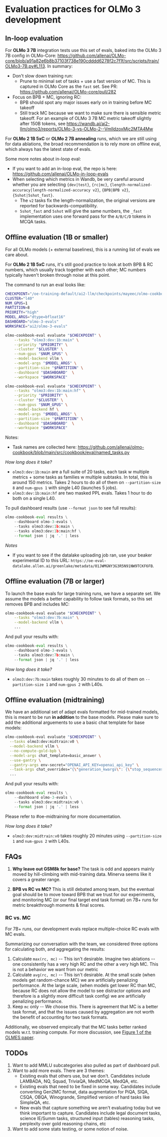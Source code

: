 # Evaluation practices for OLMo 3 development


## In-loop evaluation

For **OLMo 3 7B** integration tests use this set of evals, baked into the OLMo 3 7B config in OLMo-Core: https://github.com/allenai/OLMo-core/blob/a91a82e6b8b37103f738e190cdddd6278f2c7f1f/src/scripts/train/OLMo3-7B.py#L113. In summary:
* Don't slow down training run:
    * Prune to minimal set of tasks + use a fast version of MC. This is captured in OLMo Core as the `fast` set. See PR: https://github.com/allenai/OLMo-core/pull/282
* Focus on BPB + MC, ignoring RC:
    * BPB should spot any major issues early on in training before MC takeoff
    * Still track MC because we want to make sure there is sensible metric takeoff. For an example of OLMo 3 7B MC metric takeoff slightly after 150B tokens, see https://wandb.ai/ai2-llm/olmo3/reports/OLMo-3-vs-OLMo-2--VmlldzoxMjc2MTA4Mw


For **OLMo 2 1B 5xC** or **OLMo 2 7B annealing** runs, which we are still using for data ablations, the broad recommendation is to rely more on offline eval, which always has the latest state of evals.

Some more notes about in-loop eval:
* If you want to add an in-loop eval, the repo is here: https://github.com/allenai/OLMo-in-loop-evals
* When selecting which metrics in Wandb, be very careful around whether you are selecting `{dev|test}`, `{rc|mc}`, `{length-normalized-accuracy|length-normalized-accuracy v2}`, `{BPB|BPB v2}`, `{5shot|5shot_fast}`.
    * The `v2` tasks fix the length-normalization, the original versions are reported for backwards-compatibility.
    * `5shot_fast` and `5shot` will give the same numbers, the `_fast` implementation uses one forward pass for the `A/B/C/D` tokens in MCQA tasks.


## Offline evaluation (1B or smaller)

For all OLMo models (+ external baselines), this is a running list of evals we care about.

For **OLMo 2 1B 5xC** runs, it's still good practice to look at both BPB & RC numbers, which usually track together with each other; MC numbers typically haven't broken through noise at this point.

The command to run an eval looks like:

```bash
CHECKPOINT="/oe-training-default/ai2-llm/checkpoints/mayeec/olmo-cookbook-core-v2-1bv2-5xC-dclm-baseline-topic-classified-sample-natural-28f8e9a9/step61000-hf"
CLUSTER="l40"
NUM_GPUS=1
PARTITION=8
PRIORITY="high"
MODEL_ARGS="dtype=bfloat16"
DASHBOARD="olmo-3-evals"
WORKSPACE="ai2/olmo-3-evals"

olmo-cookbook-eval evaluate "$CHECKPOINT" \
    --tasks "olmo3:dev:1b:main" \
    --priority "$PRIORITY" \
    --cluster "$CLUSTER" \
    --num-gpus "$NUM_GPUS" \
    --model-backend vllm \
    --model-args "$MODEL_ARGS" \
    --partition-size "$PARTITION" \
    --dashboard "$DASHBOARD"  \
    --workspace "$WORKSPACE"

olmo-cookbook-eval evaluate "$CHECKPOINT" \
    --tasks "olmo3:dev:1b:main:hf" \
    --priority "$PRIORITY" \
    --cluster "$CLUSTER" \
    --num-gpus "$NUM_GPUS" \
    --model-backend hf \
    --model-args "$MODEL_ARGS" \
    --partition-size "$PARTITION" \
    --dashboard "$DASHBOARD"  \
    --workspace "$WORKSPACE"
```

Notes: 
* Task names are collected here: https://github.com/allenai/olmo-cookbook/blob/main/src/cookbook/eval/named_tasks.py

*How long does it take?*
* `olmo3:dev:1b:main` are a full suite of 20 tasks, each task w multiple metrics + some tasks as families w multiple subtasks. In total, this is around 150 metrics. Takes 2 hours to do all of them on `--partition-size 8` and `num-gpus 1` with single L40 (launches 5 jobs).
* `olmo3:dev:1b:main:hf` are two masked PPL evals. Takes 1 hour to do both on a single L40.

To pull dashboard results (use `--format json` to see full results):

```python
olmo-cookbook-eval results \
    --dashboard olmo-3-evals \
    --tasks olmo3:dev:1b:main \
    --tasks olmo3:dev:1b:main:hf \
    --format json | jq '.' | less
```


*Notes*
* If you want to see if the datalake uploading job ran, use your beaker experimental ID to this URL: `https://oe-eval-datalake.allen.ai/greenlake/metadata/01JWMGNY3G3R5N91NW9TCKF6FB`.

## Offline evaluation (7B or larger)

To launch the base evals for large training runs, we have a separate set. We assume the models a better capability to follow task formats, so this set removes BPB and includes MC:

```sh
olmo-cookbook-eval evaluate "$CHECKPOINT" \
    --tasks "olmo3:dev:7b:main" \
    --model-backend vllm \
    ...
```

And pull your results with:

```python
olmo-cookbook-eval results \
    --dashboard olmo-3-evals \
    --tasks olmo3:dev:7b:main \
    --format json | jq '.' | less
```

*How long does it take?*
* `olmo3:dev:7b:main` takes roughly 30 minutes to do all of them on `--partition-size 1` and `num-gpus 2` with L40s.

## Offline evaluation (midtraining)

We have an additional set of adapt evals formatted for mid-trained models, this is meant to be run **in addition** to the base models. Please make sure to add the additional arguements to use a basic chat template for base models:

```sh
olmo-cookbook-eval evaluate "$CHECKPOINT" \
  --tasks olmo3:dev:midtrain:v0 \
  --model-backend vllm \
  --no-compute-gold-bpb \
  --model-args chat_template=basic_answer \
  --use-gantry \
  --gantry-args env-secret="OPENAI_API_KEY=openai_api_key" \
  --task-args chat_overrides="{\"generation_kwargs\": {\"stop_sequences\": [\"Problem:\", \"Answer:\", \"Question:\", \"</s>\", \"<|eot_id|>\"]}}"
  ...
```

And pull your results with:

```python
olmo-cookbook-eval results \
    --dashboard olmo-3-evals \
    --tasks olmo3:dev:midtrain:v0 \
    --format json | jq '.' | less
```

Please refer to #oe-midtraining for more documentation.

*How long does it take?*
* `olmo3:dev:midtrain:v0` takes roughly 20 minutes using `--partition-size 1` and `num-gpus 2` with L40s.

## FAQs

1. **Why leave out GSM8k for base?** The task is odd and appears mainly moved by hill-climbing with mid-training data. Minerva seems like it covers a greater range.

2. **BPB vs RC vs MC?** This is still debated among team, but the eventual goal should be to move toward BPB that we trust for our experiments, and monitoring MC (or our final target end task format) on 7B+ runs for metric breakthrough moments & final scores.

### RC vs. MC

For 7B+ runs, our development evals replace multiple-choice RC evals with MC evals. 

Summarizing our conversation with the team, we considered three options for calculating both, and aggregating the results:

1. Calculate `max(rc, mc)` -- This isn't desirable. Imagine two ablations -- one consistently has a very high RC and the other a very high MC. This is not a behavior we want from our metric
2. Calculate `avg(rc, mc)` -- This isn't desirable. At the small scale (when models get random-chance MC) we are artificially penalizing performance. At the large scale, (when models get lower RC than MC, because RC does not allow the model to see distractor options and therefore is a slightly more difficult task config) we are artificially penalizing performance.
3. Keep `mc` only -- We choose this. There is agreement that MC is a better task format, and that the issues caused by aggregation are not worth the benefit of accounting for two task formats.

Additionally, we observed empircally that the MC tasks better ranked models w.r.t. training compute. For more discussion, see [Figure 1 of the OLMES paper](https://arxiv.org/pdf/2406.08446?page=7).

## TODOs

1. Want to add MMLU subcategories also pulled as part of dashboard pull.
2. Want to add more evals. There are 3 themes:
    * Existing evals that others use, but we don't. Candidates include LAMBADA, NQ, Squad, TriviaQA, MedMCQA, MedQA, etc.
    * Existing evals that need to be fixed in some way. Candidates include converting Gen2MC format, data augmentation for PiQA, SIQA, CSQA, OBQA, Winogrande, Simplified version of hard tasks like SimpleQA, etc.
    * New evals that capture something we aren't evaluating today but we think important to capture. Candidates include legal document tasks, science IE/Summ tasks, structured input (tables) reasoning tasks, perplexity over gold reasoning chains, etc
3. Want to add some stats testing, or some notion of noise.
